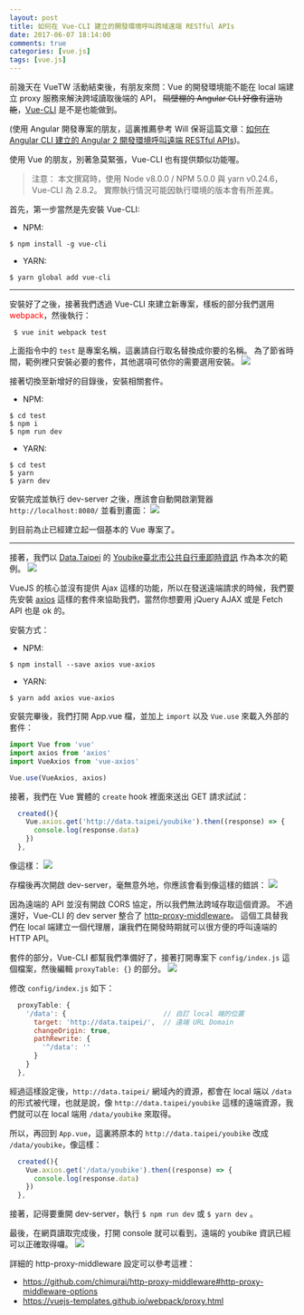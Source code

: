 ```yaml
---
layout: post
title: 如何在 Vue-CLI 建立的開發環境呼叫跨域遠端 RESTful APIs
date: 2017-06-07 18:14:00
comments: true
categories: [vue.js]
tags: [vue.js]
---
```


前幾天在 VueTW 活動結束後，有朋友來問：Vue 的開發環境能不能在 local 端建立 proxy 服務來解決跨域讀取後端的 API，
<del>隔壁棚的 Angular CLI 好像有這功能</del>，[Vue-CLI](https://github.com/vuejs/vue-cli) 是不是也能做到。

(使用 Angular 開發專案的朋友，這裏推薦參考 Will 保哥這篇文章：[如何在 Angular CLI 建立的 Angular 2 開發環境呼叫遠端 RESTful APIs](http://blog.miniasp.com/post/2017/02/05/Setup-proxy-to-backend-in-Angular-CLI.aspx))。 

使用 Vue 的朋友，別著急莫緊張，Vue-CLI 也有提供類似功能喔。

> 注意： 本文撰寫時，使用 Node v8.0.0 / NPM 5.0.0 與 yarn v0.24.6，Vue-CLI 為 2.8.2。 
> 實際執行情況可能因執行環境的版本會有所差異。

首先，第一步當然是先安裝 Vue-CLI: 
- NPM:  
``` shell
$ npm install -g vue-cli
```

- YARN: 
``` shell
$ yarn global add vue-cli
```

<hr>

安裝好了之後，接著我們透過 Vue-CLI 來建立新專案，樣板的部分我們選用 <span style="color: red;">webpack</span>，然後執行：
 
``` shell
 $ vue init webpack test
```

上面指令中的 `test` 是專案名稱，這裏請自行取名替換成你要的名稱。 為了節省時間，範例裡只安裝必要的套件，其他選項可依你的需要選用安裝。
<img src="/static/img/vue-cli.png">

接著切換至新增好的目錄後，安裝相關套件。
- NPM:
``` shell
$ cd test
$ npm i
$ npm run dev
```

- YARN:
``` shell
$ cd test
$ yarn
$ yarn dev
```

安裝完成並執行 dev-server 之後，應該會自動開啟瀏覽器 `http://localhost:8080/` 並看到畫面：
<img src="/static/img/hello-vue.png">

到目前為止已經建立起一個基本的 Vue 專案了。

<hr>

接著，我們以 [Data.Taipei](http://data.taipei/) 的 [Youbike臺北市公共自行車即時資訊](http://data.taipei/opendata/datalist/datasetMeta/preview?id=8ef1626a-892a-4218-8344-f7ac46e1aa48&rid=9c6a96d6-353c-41c0-84cc-d181988304f2) 作為本次的範例。
<img src="/static/img/data-taipei-Youbike.png">

VueJS 的核心並沒有提供 Ajax 這樣的功能，所以在發送遠端請求的時候，我們要先安裝 [axios](https://github.com/mzabriskie/axios) 這樣的套件來協助我們，當然你想要用 jQuery AJAX 或是 Fetch API 也是 ok 的。

安裝方式：
- NPM:
``` shell
$ npm install --save axios vue-axios
```

- YARN:
``` shell
$ yarn add axios vue-axios
```

安裝完畢後，我們打開 App.vue 檔，並加上 `import` 以及 `Vue.use` 來載入外部的套件：

``` javascript
import Vue from 'vue'
import axios from 'axios'
import VueAxios from 'vue-axios'

Vue.use(VueAxios, axios)
```

接著，我們在 Vue 實體的 `create` hook 裡面來送出 GET 請求試試：

``` javascript
  created(){
    Vue.axios.get('http://data.taipei/youbike').then((response) => {
      console.log(response.data)
    })
  },
```

像這樣：
<img src="/static/img/vue-axios-code.png">

存檔後再次開啟 dev-server，毫無意外地，你應該會看到像這樣的錯誤：
<img src="/static/img/ajax-error.png">


因為遠端的 API 並沒有開啟 CORS 協定，所以我們無法跨域存取這個資源。 不過還好，Vue-CLI 的 dev server 整合了 [http-proxy-middleware](https://github.com/chimurai/http-proxy-middleware)。 這個工具替我們在 local 端建立一個代理層，讓我們在開發時期就可以很方便的呼叫遠端的 HTTP API。

套件的部分，Vue-CLI 都幫我們準備好了，接著打開專案下 `config/index.js` 這個檔案，然後編輯 ` proxyTable: {} ` 的部分。
<img src="/static/img/proxyTable.png">

修改 `config/index.js` 如下：
``` javascript
  proxyTable: {
    '/data': {                        // 自訂 local 端的位置
      target: 'http://data.taipei/',  // 遠端 URL Domain
      changeOrigin: true,
      pathRewrite: {
        '^/data': ''
      }
    }
  },
```

經過這樣設定後，`http://data.taipei/` 網域內的資源，都會在 local 端以 `/data` 的形式被代理，也就是說，像 `http://data.taipei/youbike` 這樣的遠端資源，我們就可以在 local 端用 `/data/youbike` 來取得。

所以，再回到 `App.vue`，這裏將原本的 `http://data.taipei/youbike` 改成 `/data/youbike`，像這樣：

``` javascript
  created(){
    Vue.axios.get('/data/youbike').then((response) => {
      console.log(response.data)
    })
  },
```

接著，記得要重開 dev-server，執行 `$ npm run dev` 或 `$ yarn dev` 。

最後，在網頁讀取完成後，打開 console 就可以看到，遠端的 youbike 資訊已經可以正確取得囉。
<img src="/static/img/vue-axios-ok.png">


詳細的 http-proxy-middleware 設定可以參考這裡：
- https://github.com/chimurai/http-proxy-middleware#http-proxy-middleware-options
- https://vuejs-templates.github.io/webpack/proxy.html

